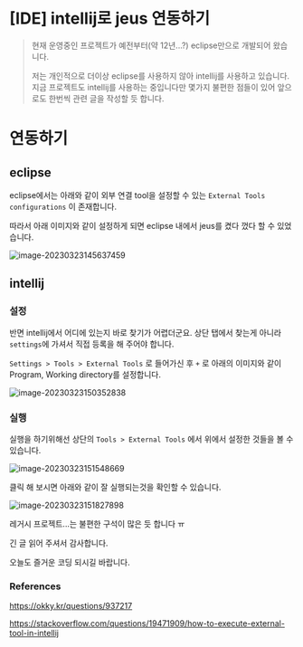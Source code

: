 # [IDE] intellij로 jeus 연동하기

> 현재 운영중인 프로젝트가 예전부터(약 12년...?) eclipse만으로 개발되어 왔습니다.
>
> 저는 개인적으로 더이상 eclipse를 사용하지 않아 intellij를 사용하고 있습니다. 지금 프로젝트도 intellij를 사용하는 중입니다만 몇가지 불편한 점들이 있어 앞으로도 한번씩 관련 글을 작성할 듯 합니다.



# 연동하기

## eclipse

eclipse에서는 아래와 같이 외부 연결 tool을 설정할 수 있는 `External Tools configurations` 이 존재합니다.

따라서 아래 이미지와 같이 설정하게 되면 eclipse 내에서 jeus를 켰다 껐다 할 수 있었습니다. 

![image-20230323145637459](C:\Users\admin\Documents\GitHub\blog-contents-b\software\web-development\integrated-development-environment\intellij\jeus.assets\image-20230323145637459.png)

## intellij

### 설정

반면 intellij에서 어디에 있는지 바로 찾기가 어렵더군요. 상단 탭에서 찾는게 아니라 `settings`에 가셔서 직접 등록을 해 주어야 합니다.

`Settings > Tools > External Tools` 로 들어가신 후 `+` 로 아래의 이미지와 같이 Program, Working directory를 설정합니다.

![image-20230323150352838](C:\Users\admin\Documents\GitHub\blog-contents-b\software\web-development\integrated-development-environment\intellij\jeus.assets\image-20230323150352838.png)

### 실행

실행을 하기위해선 상단의 `Tools > External Tools` 에서 위에서 설정한 것들을 볼 수 있습니다.

![image-20230323151548669](C:\Users\admin\Documents\GitHub\blog-contents-b\software\web-development\integrated-development-environment\intellij\jeus.assets\image-20230323151548669.png)

클릭 해 보시면 아래와 같이 잘 실행되는것을 확인할 수 있습니다.

![image-20230323151827898](C:\Users\admin\Documents\GitHub\blog-contents-b\software\web-development\integrated-development-environment\intellij\jeus.assets\image-20230323151827898.png)



레거시 프로젝트...는 불편한 구석이 많은 듯 합니다 ㅠ

긴 글 읽어 주셔서 감사합니다.



오늘도 즐거운 코딩 되시길 바랍니다.



### References

https://okky.kr/questions/937217

https://stackoverflow.com/questions/19471909/how-to-execute-external-tool-in-intellij
